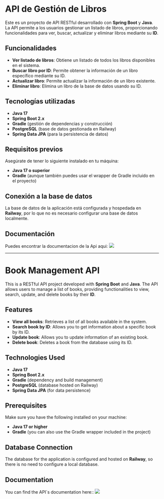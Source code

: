 # API de Gestión de Libros

Este es un proyecto de API RESTful desarrollado con **Spring Boot** y **Java**. La API permite a los usuarios gestionar un listado de libros, proporcionando funcionalidades para ver, buscar, actualizar y eliminar libros mediante su **ID**.

## Funcionalidades

- **Ver listado de libros**: Obtiene un listado de todos los libros disponibles en el sistema.
- **Buscar libro por ID**: Permite obtener la información de un libro específico mediante su ID.
- **Actualizar libro**: Permite actualizar la información de un libro existente.
- **Eliminar libro**: Elimina un libro de la base de datos usando su ID.

## Tecnologías utilizadas

- **Java 17**
- **Spring Boot 2.x**
- **Gradle** (gestión de dependencias y construcción)
- **PostgreSQL** (base de datos gestionada en Railway)
- **Spring Data JPA** (para la persistencia de datos)

## Requisitos previos

Asegúrate de tener lo siguiente instalado en tu máquina:

- **Java 17 o superior**
- **Gradle** (aunque también puedes usar el wrapper de Gradle incluido en el proyecto)

## Conexión a la base de datos

La base de datos de la aplicación está configurada y hospedada en **Railway**, por lo que no es necesario configurar una base de datos localmente.

## Documentación

Puedes encontrar la documentacion de la Api aqui: 
<a src="https://documenter.getpostman.com/view/35395657/2sAYXBFedB" target="_blank"> 
<img src="https://skillicons.dev/icons?i=postman,)](https://skillicons.dev">
</a>


---

# Book Management API

This is a RESTful API project developed with **Spring Boot** and **Java**. The API allows users to manage a list of books, providing functionalities to view, search, update, and delete books by their **ID**.

## Features

- **View all books**: Retrieves a list of all books available in the system.
- **Search book by ID**: Allows you to get information about a specific book by its ID.
- **Update book**: Allows you to update information of an existing book.
- **Delete book**: Deletes a book from the database using its ID.

## Technologies Used

- **Java 17**
- **Spring Boot 2.x**
- **Gradle** (dependency and build management)
- **PostgreSQL** (database hosted on Railway)
- **Spring Data JPA** (for data persistence)

## Prerequisites

Make sure you have the following installed on your machine:

- **Java 17 or higher**
- **Gradle** (you can also use the Gradle wrapper included in the project)

## Database Connection

The database for the application is configured and hosted on **Railway**, so there is no need to configure a local database.

## Documentation

You can find the API´s documentation here:: 
<a src="https://documenter.getpostman.com/view/35395657/2sAYXBFedB" target="_blank"> 
<img src="https://skillicons.dev/icons?i=postman,)](https://skillicons.dev">
</a>
